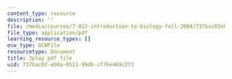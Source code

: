 ```yaml
---
content_type: resource
description: ''
file: /media/courses/7-012-introduction-to-biology-fall-2004/737bac03eb0a051199dbcf76e469c273_xN-sQdVaDr4.pdf
file_type: application/pdf
learning_resource_types: []
ocw_type: OCWFile
resourcetype: Document
title: 3play pdf file
uid: 737bac03-eb0a-0511-99db-cf76e469c273
---
```

